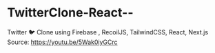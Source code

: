 ﻿# TwitterClone-React--
Twitter 🐦 Clone using Firebase , RecoilJS, TailwindCSS, React, Next.js
Source: https://youtu.be/5Wak0iyGCrc
